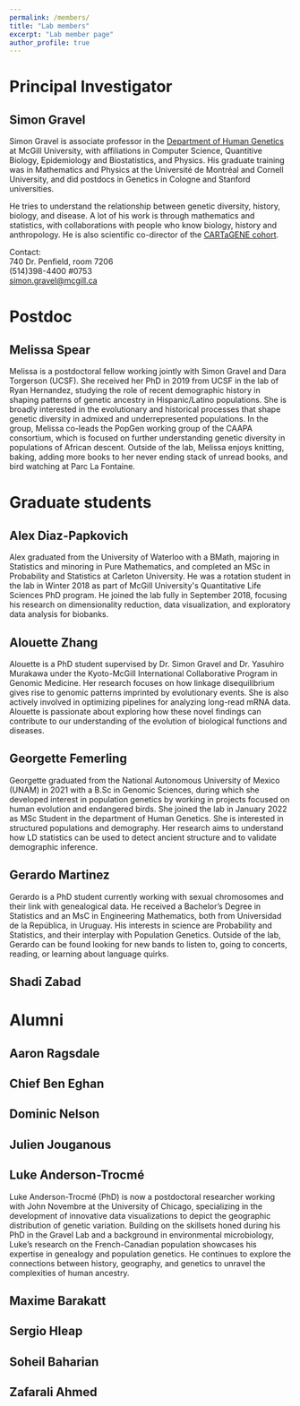 ```yaml
---
permalink: /members/
title: "Lab members"
excerpt: "Lab member page"
author_profile: true
---
```


# Principal Investigator

## Simon Gravel <a href="https://github.com/sgravel"><i class="fab fa-fw fa-github zoom" aria-hidden="true"></i></a>  <a href="https://ecoevo.social/@SFGravel"><i class="fab fa-fw fa-mastodon zoom" aria-hidden="true"></i></a> <a href="https://twitter.com/SFGravel"><i class="fab fa-fw fa-twitter zoom" aria-hidden="true"></i></a>

Simon Gravel is associate professor in the [Department of Human Genetics](https://www.mcgill.ca/humangenetics/) at McGill University, with affiliations in Computer Science, Quantitive Biology, Epidemiology and Biostatistics, and Physics. His graduate training was in Mathematics and Physics at the Université de Montréal and Cornell University, and did postdocs in Genetics in Cologne and Stanford universities. 

He tries to understand the relationship between genetic diversity, history, biology, and disease. A lot of his work is through mathematics and statistics, with collaborations with people who know biology, history and anthropology. He is also scientific co-director of the [CARTaGENE cohort](https://cartagene.qc.ca/).

Contact:  
740 Dr. Penfield, room 7206  
(514)398-4400 #0753  
simon.gravel@mcgill.ca

# Postdoc

## Melissa Spear


Melissa is a postdoctoral fellow working jointly with Simon Gravel and Dara Torgerson (UCSF). 
She received her PhD in 2019 from UCSF in the lab of Ryan Hernandez, 
studying the role of recent demographic history in shaping patterns of genetic ancestry 
in Hispanic/Latino populations.  She is broadly 
interested in the evolutionary and historical processes that shape genetic diversity in 
admixed and underrepresented populations. In the group, Melissa 
co-leads the PopGen working group of the CAAPA consortium, which is focused on further 
understanding genetic diversity in populations of African 
descent. Outside of the lab, Melissa enjoys knitting, baking, adding more books to her 
never ending stack of unread books, and bird watching at Parc La 
Fontaine.


# Graduate students

## Alex Diaz-Papkovich

Alex graduated from the University of Waterloo with a BMath, majoring in Statistics and minoring in Pure Mathematics, and completed an MSc in Probability and Statistics at Carleton University. He was a rotation student in the lab in Winter 2018 as part of McGill University's Quantitative Life Sciences PhD program. He joined the lab fully in September 2018, focusing his research on dimensionality reduction, data visualization, and exploratory data analysis for biobanks.

## Alouette Zhang

Alouette is a PhD student supervised by Dr. Simon Gravel and Dr. Yasuhiro Murakawa under the Kyoto-McGill International Collaborative Program in Genomic Medicine. Her research focuses on how linkage disequilibrium gives rise to genomic patterns imprinted by evolutionary events. She is also actively involved in optimizing pipelines for analyzing long-read mRNA data. Alouette is passionate about exploring how these novel findings can contribute to our understanding of the evolution of biological functions and diseases.

## Georgette Femerling
Georgette graduated from the National Autonomous University of Mexico (UNAM) in 2021 with a B.Sc in Genomic Sciences, during which she developed interest in population genetics by working in projects focused on human evolution and endangered birds. She joined the lab in January 2022 as MSc Student in the department of Human Genetics. She is interested in structured populations and demography. Her research aims to understand how LD statistics can be used to detect ancient structure and to validate demographic inference.

## Gerardo Martinez

Gerardo is a PhD student currently working with sexual chromosomes and their link with genealogical data. He received a Bachelor’s Degree in Statistics and an MsC in Engineering Mathematics, both from Universidad de la República, in Uruguay. His interests in science are Probability and Statistics, and their interplay with Population Genetics. Outside of the lab, Gerardo can be found looking for new bands to listen to, going to concerts, reading, or learning about language quirks.

## Shadi Zabad

# Alumni

## Aaron Ragsdale

## Chief Ben Eghan

## Dominic Nelson

## Julien Jouganous

## Luke Anderson-Trocmé <a href="https://github.com/LukeAndersonTrocme"><i class="fab fa-fw fa-github zoom" aria-hidden="true"></i></a> <a href="https://twitter.com/LukeAnderTroc"><i class="fab fa-fw fa-twitter zoom" aria-hidden="true"></i></a>
Luke Anderson-Trocmé (PhD) is now a postdoctoral researcher working with John Novembre at the 
University of Chicago, specializing in the development of innovative data visualizations to 
depict the geographic distribution of genetic variation. Building on the skillsets honed during 
his PhD in the Gravel Lab and a background in environmental microbiology, Luke’s research on the 
French-Canadian population showcases his expertise in genealogy and population genetics. He 
continues to explore the connections between history, geography, and genetics to unravel the 
complexities of human ancestry.

## Maxime Barakatt 

## Sergio Hleap

## Soheil Baharian

## Zafarali Ahmed
